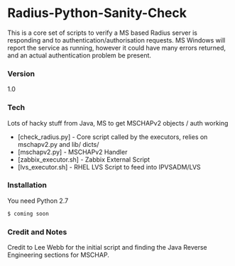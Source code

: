 # Radius-Python-Sanity-Check

This is a core set of scripts to verify a MS based Radius server is responding and to authentication/authorisation requests. MS Windows will report the service as running, however it could have many errors returned, and an actual authentication problem be present.
### Version
1.0

### Tech

Lots of hacky stuff from Java, MS to get MSCHAPv2 objects / auth working

* [check_radius.py] - Core script called by the executors, relies on mschapv2.py and lib/ dicts/
* [mschapv2.py] - MSCHAPv2 Handler
* [zabbix_executor.sh] - Zabbix External Script
* [lvs_executor.sh] - RHEL LVS Script to feed into IPVSADM/LVS

### Installation

You need Python 2.7

```sh
$ coming soon
```

### Credit and Notes
Credit to Lee Webb for the initial script and finding the Java Reverse Engineering sections for MSCHAP. 

